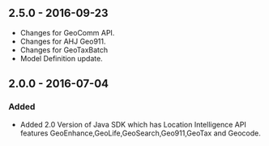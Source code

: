 ## 2.5.0 - 2016-09-23
- Changes for GeoComm API.
- Changes for AHJ Geo911.
- Changes for GeoTaxBatch
- Model Definition update.

## 2.0.0 - 2016-07-04

### Added
- Added 2.0 Version of Java SDK which has Location Intelligence API features GeoEnhance,GeoLife,GeoSearch,Geo911,GeoTax and Geocode.
